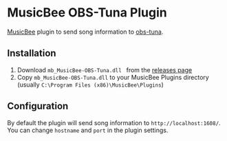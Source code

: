 # MusicBee OBS-Tuna Plugin

[MusicBee](https://getmusicbee.com/) plugin to send song information to [obs-tuna](https://github.com/univrsal/tuna).

## Installation

1. Download `mb_MusicBee-OBS-Tuna.dll ` from the [releases page](https://github.com/SiskSjet/MusicBee-OBS-Tuna/releases/latest)
2. Copy `mb_MusicBee-OBS-Tuna.dll` to your MusicBee Plugins directory (usually `C:\Program Files (x86)\MusicBee\Plugins`)

## Configuration

By default the plugin will send song information to `http://localhost:1608/`.
You can change `hostname` and `port` in the plugin settings.

